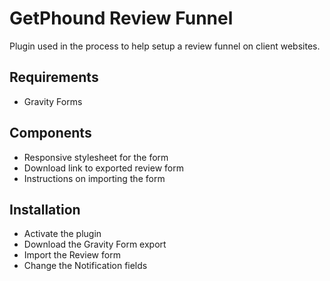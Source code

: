 # GetPhound Review Funnel

Plugin used in the process to help setup a review funnel on client websites.

## Requirements

* Gravity Forms

## Components

* Responsive stylesheet for the form
* Download link to exported review form
* Instructions on importing the form

## Installation

* Activate the plugin
* Download the Gravity Form export
* Import the Review form
* Change the Notification fields
